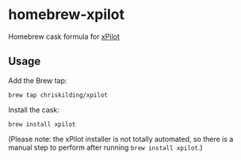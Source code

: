 # homebrew-xpilot

Homebrew cask formula for [xPilot](https://beta.xpilot-project.org/#/)

## Usage

Add the Brew tap:

```shell
brew tap chriskilding/xpilot
```

Install the cask:

```shell
brew install xpilot
```

(Please note: the xPilot installer is not totally automated, so there is a manual step to perform after running `brew install xpilot`.)
